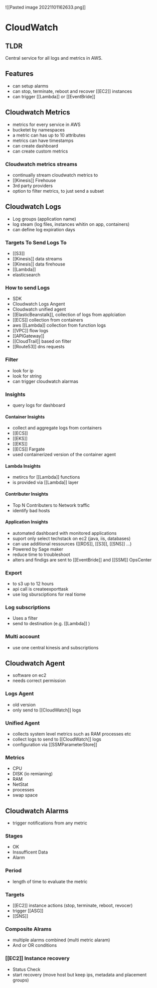 ![[Pasted image 20221101162633.png]]
# CloudWatch

## TLDR
Central service for all logs and metrics in AWS.

## Features
- can setup alarms
- can stop, terminate, reboot and recover [[EC2]] instances
- can trigger [[Lambda]] or [[EventBride]]

## Cloudwatch Metrics
- metrics for every service in AWS
- bucketet by namespaces
- a metric can has up to 10 attributes
- metrics can have timestamps
- can create dashboard
- can create custom metrics

### Cloudwatch metrics streams
- continually stream cloudwatch metrics to 
- [[Kinesis]] Firehouse
- 3rd party providers
- option to filter metrics, to just send a subset

## Cloudwatch Logs
- Log groups (application name)
- log steam (log files, instances whitin on app, containers)
- can define log expiration days

### Targets To Send Logs To
- [[S3]]
- [[Kinesis]] data streams
- [[Kinesis]] data firehouse
- [[Lambda]]
- elasticsearch

### How to send Logs
- SDK
- Cloudwatch Logs Angent
- Cloudwatch unified agent
- [[ElasticBeanstalk]], collection of logs from applciation
- [[ECS]] collection from containers
- aws [[Lambda]] collection from function logs
- [[VPC]] flow logs
- [[APIGateway]]
- [[CloudTrail]] based on filter
- [[Route53]] dns requests

### Filter 
- look for ip 
- look for string
- can trigger cloudwatch alarmas

### Insights
- query logs for dashboard

#### Container Insights
- collect and aggregate logs from containers
- [[ECS]]
- [[EKS]]
- [[EKS]]
- [[ECS]] Fargate
- used containerized version of the container agent

#### Lambda Insights
- metircs for [[Lambda]] functions
- is provided via [[Lambda]] layer

#### Contributer Insights
- Top N Contributers to Network traffic
- identify bad hosts

#### Application Insights
- automated dashboard with monitored applications
- suport only select techstack on ec2 (java, iis, databases)
- can use additional ressources ([[RDS]], [[S3]], [[SNS]] ...)
- Powered by Sage maker
- reduce time to troubleshoot
- alters and findigs are sent to [[EventBride]] and [[SSM]] OpsCenter

### Export
-  to s3 up to 12 hours
- api call is createexporttask
- use log sbursciptions for real tiome

### Log subscriptions
- Uses a filter
- send to destination (e.g. [[Lambda]] )

### Multi account
- use one  central kinesis and subscriptions

## Cloudwatch Agent
- software on ec2
- needs correct permission

### Logs Agent
- old version 
- only send to [[CloudWatch]] logs

### Unified Agent
- collects system level metrics such as RAM processes etc
- collect logs to send to [[CloudWatch]] logs
- configuration via [[SSMParameterStore]] 

### Metrics
- CPU
- DISK (io remianing)
- RAM
- NetStat
- processes
- swap space

## Cloudwatch Alarms
- trigger notifications from any metric

### Stages
- OK
- Inssufficent Data
- Alarm

### Period
- length of time to evaluate the metric

### Targets
- [[EC2]] instance actions (stop, terminate, reboot, revocer)
- trigger [[ASG]]
- [[SNS]]

### Composite Alrams
- multiple alarms combined (multi metric alaram)
- And or OR conditions

### [[EC2]] Instance recovery
- Status Check
- start recovery (move host but keep ips, metadata and placement groups)